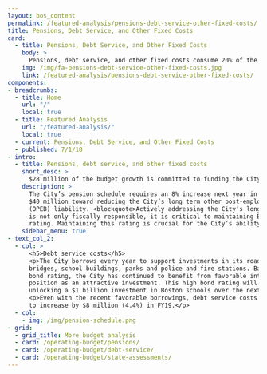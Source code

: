 ```yaml
---
layout: bos_content
permalink: /featured-analysis/pensions-debt-service-other-fixed-costs/
title: Pensions, Debt Service, and Other Fixed Costs
card:
  - title: Pensions, Debt Service, and Other Fixed Costs
    body: >
      Pensions, debt service, and other fixed costs consume 20% of the budget growth.
    img: /img/fa-pensions-debt-service-other-fixed-costs.jpg
    link: /featured-analysis/pensions-debt-service-other-fixed-costs/
components:
- breadcrumbs:
  - title: Home
    url: "/"
    local: true
  - title: Featured Analysis
    url: "/featured-analysis/"
    local: true
  - current: Pensions, Debt Service, and Other Fixed Costs
  - published: 7/1/18
- intro:
  - title: Pensions, debt service, and other fixed costs
    short_desc: >
      $28 million of the budget growth is committed to funding the City’s long-term obligations, like pensions and paying off debt incurred while building new schools, reconstructing roads and bridges, renovating police and fire stations, parks, libraries and other public assets.
    description: >
      The City’s pension schedule requires an 8% increase next year in order to maintain our commitment to fully fund the pension by 2025.  This budget again dedicates 
      $40 million toward reducing the City’s long term other post-employment benefits 
      (OPEB) liability. <blockquote>Actively addressing the City’s long-term liabilities 
      is not only fiscally responsible, it is critical to maintaining Boston’s AAA bond 
      rating. Maintaining this rating is crucial for the City’s ability to fund critical capital investments contained in BuildBPS, Go Boston 2030, Climate Ready Boston and other master planning efforts.</blockquote>
    sidebar_menu: true
- text_col_2:
  - col: >
      <h5>Debt service costs</h5>
      <p>The City borrows every year to support investments in its roads, 
      bridges, school buildings, parks and police and fire stations. Based on its AAA 
      bond rating, the City has continued to benefit from favorable interest rates and its 
      position as an attractive investment. This high bond rating will be integral to 
      unlocking a $1 billion investment in Boston schools over the next 10 years.</p>
      <p>Even with the recent favorable borrowings, debt service costs are projected
      to increase by $8 million (4.4%) in FY19.</p> 
  - col:
    - img: /img/pension-schedule.png
- grid: 
  - grid_title: More budget analysis
  - card: /operating-budget/pensions/
  - card: /operating-budget/debt-service/
  - card: /operating-budget/state-assessments/
---
```

